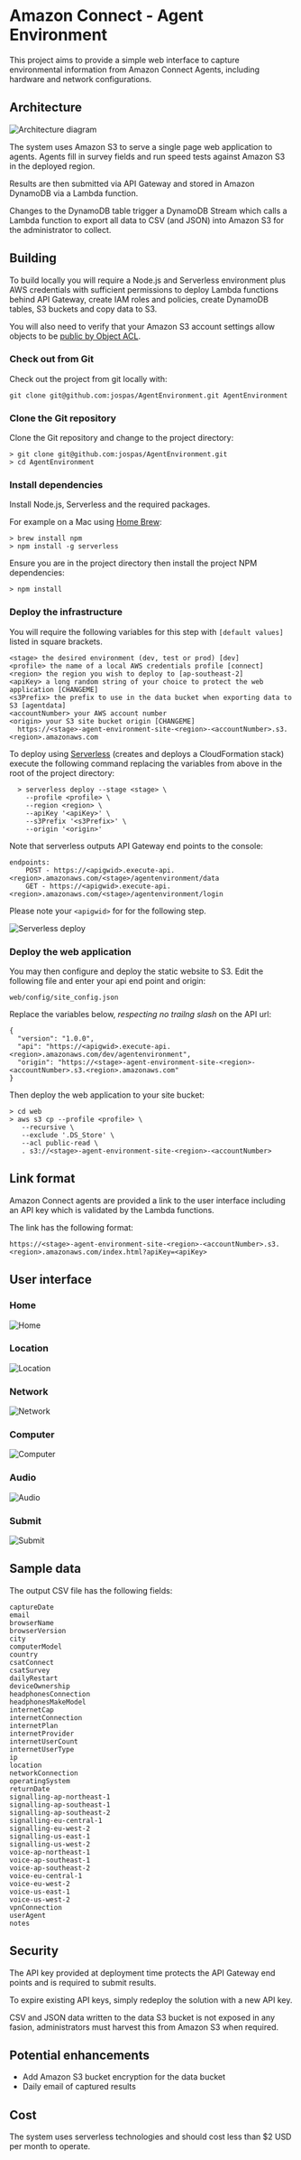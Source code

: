 # Amazon Connect - Agent Environment

This project aims to provide a simple web interface to capture environmental information from Amazon Connect Agents, including hardware and network configurations.

## Architecture

![Architecture diagram](docs/architecture.png)

The system uses Amazon S3 to serve a single page web application  to agents. Agents fill in survey fields and run speed tests against Amazon S3 in the deployed region.

Results are then submitted via API Gateway and stored in Amazon DynamoDB via a Lambda function.

Changes to the DynamoDB table trigger a DynamoDB Stream which calls a Lambda function to export all data to CSV (and JSON) into Amazon S3 for the administrator to collect.

## Building

To build locally you will require a Node.js and Serverless environment plus AWS credentials with sufficient permissions to deploy Lambda functions behind API Gateway, create IAM roles and policies, create DynamoDB tables, S3 buckets and copy data to S3.

You will also need to verify that your Amazon S3 account settings allow objects to be [public by Object ACL](https://docs.aws.amazon.com/AmazonS3/latest/userguide/configuring-block-public-access-account.html).

### Check out from Git

Check out the project from git locally with:

	git clone git@github.com:jospas/AgentEnvironment.git AgentEnvironment

### Clone the Git repository

Clone the Git repository and change to the project directory:

	> git clone git@github.com:jospas/AgentEnvironment.git
	> cd AgentEnvironment

### Install dependencies

Install Node.js, Serverless and the required packages.

For example on a Mac using [Home Brew](https://brew.sh/):

  	> brew install npm
  	> npm install -g serverless
  	
Ensure you are in the project directory then install the project NPM dependencies:
  	
  	> npm install

### Deploy the infrastructure

You will require the following variables for this step with `[default values]` listed in square brackets.

	<stage> the desired environment (dev, test or prod) [dev]
  	<profile> the name of a local AWS credentials profile [connect]
  	<region> the region you wish to deploy to [ap-southeast-2]
  	<apiKey> a long random string of your choice to protect the web application [CHANGEME]
  	<s3Prefix> the prefix to use in the data bucket when exporting data to S3 [agentdata]
  	<accountNumber> your AWS account number
  	<origin> your S3 site bucket origin [CHANGEME] 
  	  https://<stage>-agent-environment-site-<region>-<accountNumber>.s3.<region>.amazonaws.com 

To deploy using [Serverless](https://www.serverless.com/) (creates and deploys a CloudFormation stack) execute the following command replacing the variables from above in the root of the project directory:

	  > serverless deploy --stage <stage> \
	    --profile <profile> \
	    --region <region> \
	    --apiKey '<apiKey>' \    
	    --s3Prefix '<s3Prefix>' \
	    --origin '<origin>'
	    
Note that serverless outputs API Gateway end points to the console:

	endpoints:
  		POST - https://<apigwid>.execute-api.<region>.amazonaws.com/<stage>/agentenvironment/data
  		GET - https://<apigwid>.execute-api.<region>.amazonaws.com/<stage>/agentenvironment/login
  		
Please note your `<apigwid>` for for the following step.

![Serverless deploy](docs/deploy.png)

### Deploy the web application

You may then configure and deploy the static website to S3. Edit the following file and enter your api end point and origin:
  
	web/config/site_config.json	

Replace the variables below, *respecting no trailng slash* on the API url:

	{
	  "version": "1.0.0",
	  "api": "https://<apigwid>.execute-api.<region>.amazonaws.com/dev/agentenvironment",
	  "origin": "https://<stage>-agent-environment-site-<region>-<accountNumber>.s3.<region>.amazonaws.com"
	}

Then deploy the web application to your site bucket:

    > cd web
    > aws s3 cp --profile <profile> \
	   --recursive \
	   --exclude '.DS_Store' \
	   --acl public-read \
	   . s3://<stage>-agent-environment-site-<region>-<accountNumber>
	  	
## Link format

Amazon Connect agents are provided a link to the user interface including an API key which is validated by the Lambda functions.

The link has the following format:

	https://<stage>-agent-environment-site-<region>-<accountNumber>.s3.<region>.amazonaws.com/index.html?apiKey=<apiKey>

## User interface

### Home
![Home](docs/home.png)

### Location
![Location](docs/location.png)

### Network
![Network](docs/network.png)

### Computer
![Computer](docs/computer.png)

### Audio
![Audio](docs/audio.png)

### Submit
![Submit](docs/submit.png)

## Sample data

The output CSV file has the following fields:

	captureDate
	email
	browserName
	browserVersion
	city
	computerModel
	country
	csatConnect
	csatSurvey
	dailyRestart
	deviceOwnership
	headphonesConnection
	headphonesMakeModel
	internetCap
	internetConnection
	internetPlan
	internetProvider
	internetUserCount
	internetUserType
	ip
	location
	networkConnection
	operatingSystem
	returnDate
	signalling-ap-northeast-1
	signalling-ap-southeast-1
	signalling-ap-southeast-2
	signalling-eu-central-1
	signalling-eu-west-2
	signalling-us-east-1
	signalling-us-west-2
	voice-ap-northeast-1
	voice-ap-southeast-1
	voice-ap-southeast-2
	voice-eu-central-1
	voice-eu-west-2
	voice-us-east-1
	voice-us-west-2
	vpnConnection
	userAgent
	notes
	
## Security

The API key provided at deployment time protects the API Gateway end points and is required to submit results.

To expire existing API keys, simply redeploy the solution with a new API key.

CSV and JSON data written to the data S3 bucket is not exposed in any fasion, administrators must harvest this from Amazon S3 when required.

## Potential enhancements

- Add Amazon S3 bucket encryption for the data bucket
- Daily email of captured results

## Cost

The system uses serverless technologies and should cost less than $2 USD per month to operate.
